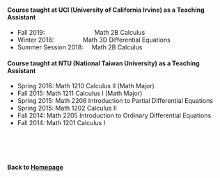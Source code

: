 #### Course taught at UCI (University of California Irvine) as a Teaching Assistant  

* Fall 2019: &nbsp;  &nbsp; &nbsp; &nbsp; &nbsp; &nbsp; &nbsp; &nbsp; &nbsp; &nbsp; &nbsp; &nbsp; &nbsp; &nbsp;   Math 2B Calculus    
* Winter 2018:      &nbsp;  &nbsp; &nbsp; &nbsp; &nbsp; &nbsp; &nbsp; &nbsp;  Math 3D Differential Equations    
* Summer Session 2018:  &nbsp; &nbsp;  Math 2B Calculus  


#### Course taught at NTU (National Taiwan University) as a Teaching Assistant  

* Spring 2016:            Math 1210 Calculus II (Math Major) 
* Fall 2015:              Math 1211 Calculus I  (Math Major)
* Spring 2015:            Math 2206 Introduction to Partial Differential Equations
* Spring 2015:            Math 1202 Calculus II
* Fall 2014:              Math 2205 Introduction to Ordinary Differential Equations
* Fall 2014:              Math 1201 Calculus I



                        
<br />    
<br />
<br />
      
#### Back to [Homepage](https://chaominl.github.io)
